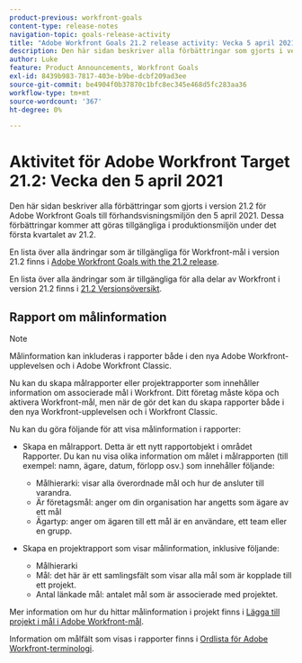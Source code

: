 ```yaml
---
product-previous: workfront-goals
content-type: release-notes
navigation-topic: goals-release-activity
title: "Adobe Workfront Goals 21.2 release activity: Vecka 5 april 2021"
description: Den här sidan beskriver alla förbättringar som gjorts i version 21.2 för Adobe Workfront Goals till förhandsvisningsmiljön den 5 april 2021. Dessa förbättringar kommer att göras tillgängliga i produktionsmiljön under det första kvartalet av 21.2.
author: Luke
feature: Product Announcements, Workfront Goals
exl-id: 8439b983-7817-403e-b9be-dcbf209ad3ee
source-git-commit: be4904f0b37870c1bfc8ec345e468d5fc283aa36
workflow-type: tm+mt
source-wordcount: '367'
ht-degree: 0%

---
```


# Aktivitet för Adobe Workfront Target 21.2: Vecka den 5 april 2021

Den här sidan beskriver alla förbättringar som gjorts i version 21.2 för Adobe Workfront Goals till förhandsvisningsmiljön den 5 april 2021. Dessa förbättringar kommer att göras tillgängliga i produktionsmiljön under det första kvartalet av 21.2.

En lista över alla ändringar som är tillgängliga för Workfront-mål i version 21.2 finns i [Adobe Workfront Goals with the 21.2 release](../../../../product-announcements/product-releases/goals-release-activity/goals-21.2-release/goals-release-21-2.md).

En lista över alla ändringar som är tillgängliga för alla delar av Workfront i version 21.2 finns i [21.2 Versionsöversikt](../../../../product-announcements/product-releases/21.2-release-activity/21-2-release-overview.md).

## Rapport om målinformation

>[!NOTE]
>
>Målinformation kan inkluderas i rapporter både i den nya Adobe Workfront-upplevelsen och i Adobe Workfront Classic.

Nu kan du skapa målrapporter eller projektrapporter som innehåller information om associerade mål i Workfront. Ditt företag måste köpa och aktivera Workfront-mål, men när de gör det kan du skapa rapporter både i den nya Workfront-upplevelsen och i Workfront Classic.

Nu kan du göra följande för att visa målinformation i rapporter:

* Skapa en målrapport. Detta är ett nytt rapportobjekt i området Rapporter. Du kan nu visa olika information om målet i målrapporten (till exempel: namn, ägare, datum, förlopp osv.) som innehåller följande:

   * Målhierarki: visar alla överordnade mål och hur de ansluter till varandra.
   * Är företagsmål: anger om din organisation har angetts som ägare av ett mål
   * Ägartyp: anger om ägaren till ett mål är en användare, ett team eller en grupp.

* Skapa en projektrapport som visar målinformation, inklusive följande:

   * Målhierarki
   * Mål: det här är ett samlingsfält som visar alla mål som är kopplade till ett projekt.
   * Antal länkade mål: antalet mål som är associerade med projektet.

Mer information om hur du hittar målinformation i projekt finns i [Lägga till projekt i mål i Adobe Workfront-mål](../../../../workfront-goals/results-and-activities/connect-projects-to-goals-overview.md).

Information om målfält som visas i rapporter finns i [Ordlista för Adobe Workfront-terminologi](../../../../workfront-basics/navigate-workfront/workfront-navigation/workfront-terminology-glossary.md).

